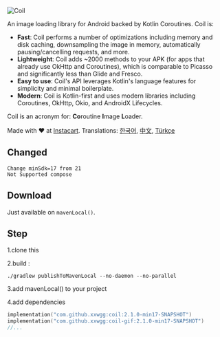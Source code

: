 ﻿![Coil](logo.svg)

An image loading library for Android backed by Kotlin Coroutines. Coil is:

- **Fast**: Coil performs a number of optimizations including memory and disk caching, downsampling the image in memory, automatically pausing/cancelling requests, and more.
- **Lightweight**: Coil adds ~2000 methods to your APK (for apps that already use OkHttp and Coroutines), which is comparable to Picasso and significantly less than Glide and Fresco.
- **Easy to use**: Coil's API leverages Kotlin's language features for simplicity and minimal boilerplate.
- **Modern**: Coil is Kotlin-first and uses modern libraries including Coroutines, OkHttp, Okio, and AndroidX Lifecycles.

Coil is an acronym for: **Co**routine **I**mage **L**oader.

Made with ❤️ at [Instacart](https://www.instacart.com). Translations: [한국어](README-ko.md), [中文](README-zh.md), [Türkçe](README-tr.md)

## Changed

```
Change minSdk=17 from 21
Not Supported compose
```

## Download

Just available on `mavenLocal()`.

## Step

1.clone this

2.build :
```shell
./gradlew publishToMavenLocal --no-daemon --no-parallel
```
3.add mavenLocal() to your project

4.add dependencies
```kotlin
implementation("com.github.xxwgg:coil:2.1.0-min17-SNAPSHOT")
implementation("com.github.xxwgg:coil-gif:2.1.0-min17-SNAPSHOT")
//...
```
